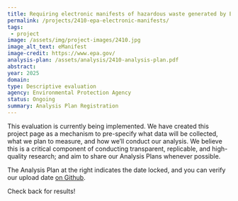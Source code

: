 ```yaml
---
title: Requiring electronic manifests of hazardous waste generated by EPA-led cleanup sites
permalink: /projects/2410-epa-electronic-manifests/
tags: 
 - project
image: /assets/img/project-images/2410.jpg
image_alt_text: eManifest
image-credit: https://www.epa.gov/
analysis-plan: /assets/analysis/2410-analysis-plan.pdf
abstract: 
year: 2025
domain: 
type: Descriptive evaluation
agency: Environmental Protection Agency
status: Ongoing
summary: Analysis Plan Registration
---
```

This evaluation is currently being implemented. We have created this project page as a mechanism to pre-specify what data will be collected, what we plan to measure, and how we’ll conduct our analysis. We believe this is a critical component of conducting transparent, replicable, and high-quality research; and aim to share our Analysis Plans whenever possible.

The Analysis Plan at the right indicates the date locked, and you can verify our upload date <a class="usa-link usa-link--external" href="https://github.com/gsa-oes/office-of-evaluation-sciences/commits/master/assets/analysis/2410-analysis-plan.pdf">on Github</a>.

Check back for results!

